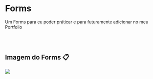 # Forms
<div>
    <p>
    Um Forms para eu poder práticar e para futuramente adicionar no meu Portfolio
    </p>
</div>

<br><br>

## Imagem do Forms 📋
<div>

<img src="https://cdn.discordapp.com/attachments/796077210720272394/903084542427029555/unknown.png">

</div>